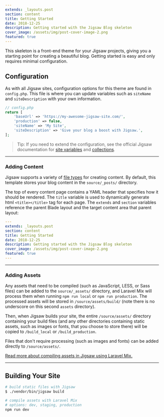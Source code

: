 ```yaml
---
extends: _layouts.post
section: content
title: Getting Started
date: 2018-12-25
description: Getting started with the Jigsaw Blog skeleton
cover_image: /assets/img/post-cover-image-2.png
featured: true
---
```


This skeleton is a front-end theme for your Jigsaw projects, giving you a starting point for creating a beautiful blog. Getting started is easy and only requires minimal configuration.

## Configuration

As with all Jigsaw sites, configuration options for this theme are found in `config.php`. This file is where you can update variables such as `siteName` and `siteDescription` with your own information.

```php
// config.php
return [
    'baseUrl' => 'https://my-awesome-jigsaw-site.com/',
    'production' => false,
    'siteName' => 'My Site',
    'siteDescription' => 'Give your blog a boost with Jigsaw.',
];
```

> Tip: If you need to extend the configuration, see the official Jigsaw documentation for [site variables](https://jigsaw.tighten.co/docs/site-variables/) and [collections](https://jigsaw.tighten.co/docs/collections/).

---

### Adding Content

Jigsaw supports a variety of [file types](http://jigsaw.tighten.co/docs/content-other-file-types/) for creating content. By default, this template stores your blog content in the `source/_posts/` directory. 

The top of every content page contains a YAML header that specifies how it should be rendered. The `title` variable is used to dynamically generate html `<title></title>` tag for each page. The `extends` and `section` variables reference the parent Blade layout and the target content area that parent layout:

```yaml
---
extends: _layouts.post
section: content
title: Getting Started
date: 2018-12-25
description: Getting started with the Jigsaw Blog skeleton
cover_image: /assets/img/post-cover-image-2.png
featured: true
---
```

---

### Adding Assets

Any assets that need to be compiled (such as JavaScript, LESS, or Sass files) can be added to the `source/_assets/` directory, and Laravel Mix will process them when running `npm run local` or `npm run production`. The processed assets will be stored in `/source/assets/build/` (note there is no underscore on this second `assets` directory).

Then, when Jigsaw builds your site, the entire `/source/assets/` directory containing your build files (and any other directories containing static assets, such as images or fonts, that you choose to store there) will be copied to `/build_local` or `/build_production`.

Files that don't require processing (such as images and fonts) can be added directly to `/source/assets/`.

[Read more about compiling assets in Jigsaw using Laravel Mix.](http://jigsaw.tighten.co/docs/compiling-assets/)

---

## Building Your Site

```bash
# build static files with Jigsaw
$ ./vendor/bin/jigsaw build

# compile assets with Laravel Mix
# options: dev, staging, production
npm run dev
```
